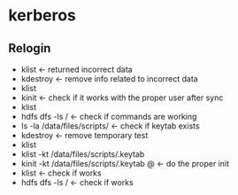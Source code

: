 # kerberos

## Relogin

- klist <- returned incorrect data
- kdestroy  <- remove info related to incorrect data
- klist
- kinit <username> <- check if it works with the proper user after sync
- klist
- hdfs dfs -ls / <- check if commands are working
- ls -la /data/files/scripts/ <- check if keytab exists
- kdestroy <- remove temporary test
- klist
- klist -kt /data/files/scripts/<username>.keytab
- kinit -kt /data/files/scripts/<username>.keytab <username>@<domain> <- do the proper init
- klist <- check if works
- hdfs dfs -ls / <- check if works
